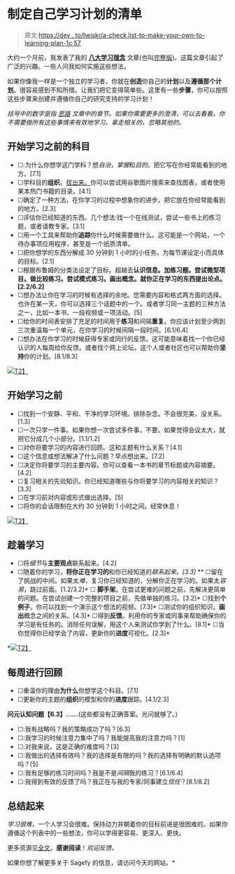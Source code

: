 # 制定自己学习计划的清单

> 原文:[https://dev . to/heiskr/a-check list-to-make-your-own-to-learning-plan-1c 57](https://dev.to/heiskr/a-checklist-to-make-your-own-learning-plan-1c57)

大约一个月前，我发表了我的 [**八大学习理念**](https://dev.to/stories/eight-big-ideas-of-learning-tl-dr-edition) 文章(也叫[完整版](https://dev.to/stories/eight-big-ideas-of-learning))。这篇文章引起了广泛的兴趣。一些人问我如何实施这些想法。

如果你像我一样是一个独立的学习者，你就在**创造**你自己的**计划**以及**遵循那个计划**。很容易感到不知所措。让我们把它变得简单些。这里有一些**步骤**，你可以按照这些步骤来创建并遵循你自己的研究支持的学习计划！

*括号中的数字是指* [*思路*](https://dev.to/stories/eight-big-ideas-of-learning-tl-dr-edition) *文章中的章节。如果你需要更多的澄清，可以去看看。你不需要做所有这些事情来有效地学习。拿走相关的，忽略其他的。*

## [](#before-you-start-learning-the-subject)开始学习之前的科目

*   ☐:为什么你想学这门学科？想*自治*，*掌握*和*目的*。把它写在你经常能看到的地方。[7.1]
*   ☐学科目的**组织**。[拔出来。](https://en.wikipedia.org/wiki/Concept_map)你可以尝试用谷歌图片搜索来查找图表，或者使用某本热门书籍的目录。[4.1]
*   ☐确定了一种方法，在你学习的过程中想象你的进步。把它放在你经常能看到的地方。[2.3]
*   ☐评估你已经知道的东西。几个想法:找一个在线测试，尝试一些书上的练习题，或者请教专家。[3.1]
*   ☐用一个工具来帮助你**追踪**你什么时候需要做什么。这可能是一个网站，一个待办事项应用程序，甚至是一个纸质清单。
*   ☐把你想学的东西分解成 30 分钟到 1 小时的小任务。为每节课设定小而具体的目标。[2.1]
*   ☐根据布鲁姆的分类法设定了目标。超越去**认识信息。加练习题。尝试微型项目。做比较练习。尝试模式练习。画出概念。就你正在学习的东西提出论点。[2.2/6.2]**
*   ☐想办法让你在学习的时候有选择的余地。您需要内容和格式两方面的选择。也许在某一天，你可以选择三个话题中的一个。或者学习同一主题的三种方法之一，比如一本书、一段视频或一项活动。[5]
*   ☐给你的时间表安排了充足的时间用于**练习**和间隔**重复**。你应该计划至少两到三次重温每一个单元，在你学习的时候间隔一段时间。[6.1/6.4]
*   ☐想办法在你学习的时候获得专家或同行的反馈。这可能意味着找一个你已经认识的人每周给你反馈。或者找个网上论坛。这个人或者社区也可以帮助你**坚持**你的计划。[8.1/8.3]

[![](../Images/c3913afa0acdbb34f1bf8256947f16ac.png)T2】](https://res.cloudinary.com/practicaldev/image/fetch/s--cf4BTt-V--/c_limit%2Cf_auto%2Cfl_progressive%2Cq_auto%2Cw_880/http://heiskr.com/images/chk-2.jpeg)

## [](#before-you-start-a-learning-session)开始学习之前

*   ☐找到一个安静、平和、干净的学习环境。排除杂念。不会很完美，没关系。[1.3]
*   ☐一次只学一件事。如果你想一次尝试多件事，不要。如果觉得会议太大，就把它分成几个小部分。[1.1/1.2]
*   ☐对你将要学习的内容进行回顾。这和主题有什么关系？[4.1]
*   ☐这个信息或想法解决了什么问题？早点想出来。[7.2]
*   ☐决定你将要学习的主要内容。你可以查看一本书的章节标题或内容摘要。[4.2]
*   ☐复习相关的先验知识。你已经知道哪些与你将要学习的内容相关的知识？[3.3]
*   ☐在学习前对内容或形式做出选择。[5]
*   ☐将你的会话限制在大约 30 分钟到 1 小时之间。经常休息！

[![](../Images/4e19b2927c608899680dfb5e708e2deb.png)T2】](https://res.cloudinary.com/practicaldev/image/fetch/s--qI8vHhr_--/c_limit%2Cf_auto%2Cfl_progressive%2Cq_auto%2Cw_880/http://heiskr.com/images/chk-3.jpeg)

## [](#while-you-learn)趁着学习

*   ☐将*细节*与**主要观点**联系起来。[4.2]
*   ☐随着你的学习，**将你正在学习的**和你已经知道的*联系起来。[3.3]*
**   ☐留在了挑战的中间。如果太*难*，复习你已经知道的，分解你正在学习的。如果太*容易*，跳过前面。[1.2/3.2]*   ☐ **脚手架**。在尝试更难的问题之前，先解决更简单的问题。在尝试创建一个完整的项目之前，先做单独的练习。[3.2]*   ☐找到**个例子**。你可以找到一个演示这个想法的视频。[7.3]*   ☐测试你的组织知识。**画出**概念之间的关系。[4.3]*   ☐得到**反馈**。利用你的专家或同事来帮助确保你的学习是有任务的。消除任何误解，用这个人来测试你学到了什么。[8.1]*   ☐当你觉得你已经学会了内容，更新你的**进度**可视化。[2.3]*

 *[![](../Images/25d975bcf7e7fc36dbe1916710d18f99.png)T2】](https://res.cloudinary.com/practicaldev/image/fetch/s--Ytq_BAeU--/c_limit%2Cf_auto%2Cfl_progressive%2Cq_auto%2Cw_880/http://heiskr.com/images/chk-4.jpeg)

## [](#to-review-weekly)每周进行回顾

*   ☐重温你的理由**为什么**你想学这个科目。[7.1]
*   ☐更新你的主题的**组织**的模型和你的**进度**跟踪。[4.1/2.3]

**问元认知问题【6.3】……**(这些都没有正确答案。光问就够了。)

*   ☐:我有战略吗？我的策略成功了吗？[6.3]
*   ☐:我学习的时候注意力集中了吗？我能提高我的注意力吗？[1]
*   ☐:对我来说，这是正确的难度吗？[3]
*   ☐:我做出的选择有效吗？我的选择是有限的吗？我的选择有明确的默认选项吗？[5]
*   ☐:我有足够的练习时间吗？我是不是*间隔*我的练习？[6.1/6.4]
*   ☐:我得到有效的反馈了吗？我正在与我的专家/同事建立*信任*？[8.1/8.2]

## [](#wrap-up)总结起来

*学习很难*，一个人学习会很难。保持动力并朝着你的目标前进是很困难的。如果你遵循这个列表中的一些想法，你可以学得更容易、更深入、更快。

更多资源见[全文](https://dev.to/stories/eight-big-ideas-of-learning)。**感谢阅读**！*欢迎反馈。*

如果你想了解更多关于 Sagefy 的信息，请访问今天的网站。*